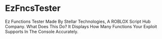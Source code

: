 # EzFncsTester
Ez Functions Tester Made By Stellar Technologies, A ROBLOX Script Hub Company. What Does This Do? It Displays How Many Functions Your Exploit Supports In The Console Accurately.
